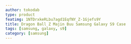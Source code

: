 ```yaml
---
author: tokodab
type: product
featimg: 1NTDrxkeRLbu7agd1EqfNY_Z-1Gjefs9Y
title: Dragon Ball Z Majin Buu Samsung Galaxy S9 Case
tags: [samsung, galaxy, s9]
category: [samsung]
---
```

